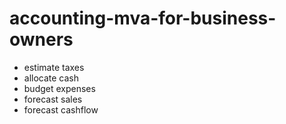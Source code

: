 # accounting-mva-for-business-owners

- estimate taxes 
- allocate cash
- budget expenses
- forecast sales
- forecast cashflow
